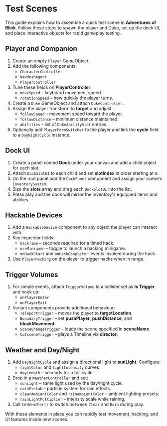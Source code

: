 # Test Scenes

This guide explains how to assemble a quick test scene in **Adventures of Blink**. Follow these steps to spawn the player and Duke, set up the dock UI, and place interactive objects for rapid gameplay testing.

## Player and Companion
1. Create an empty `Player` GameObject.
2. Add the following components:
   - `CharacterController`
   - `NavMeshAgent`
   - `PlayerController`
3. Tune these fields on **PlayerController**:
   - `moveSpeed` – keyboard movement speed.
   - `rotationSpeed` – how quickly the player turns.
4. Create a `Duke` GameObject and attach `DukeController`.
5. Assign the player transform to **target** and adjust:
   - `followSpeed` – movement speed toward the player.
   - `followDistance` – minimum distance maintained.
   - `abilities` – list of `DukeAbilitySlot` entries.
6. Optionally add `PlayerFormSwitcher` to the player and link the **cycle** field to a `DayNightCycle` instance.

## Dock UI
1. Create a panel named **Dock** under your canvas and add a child object for each slot.
2. Attach `DockSlotUI` to each child and set **slotIndex** in order starting at `0`.
3. On the root panel add the `DockPanel` component and assign your scene's `InventorySystem`.
4. Size the **slots** array and drag each `DockSlotUI` into the list.
5. Press play and the dock will mirror the inventory's equipped items and abilities.

## Hackable Devices
1. Add a `HackableDevice` component to any object the player can interact with.
2. Key inspector fields:
   - `hackTime` – seconds required for a timed hack.
   - `useMinigame` – toggle to launch a hacking minigame.
   - `onHackStart` and `onHackComplete` – events invoked during the hack.
3. Use `PlayerHacking` on the player to trigger hacks when in range.

## Trigger Volumes
1. For simple events, attach `TriggerVolume` to a collider set as **Is Trigger** and hook up:
   - `onPlayerEnter`
   - `onPlayerExit`
2. Variant components provide additional behaviour:
   - `TeleportTrigger` – moves the player to **targetLocation**.
   - `BoundaryTrigger` – set **pushPlayer**, **pushDistance**, and **blockMovement**.
   - `SceneChangeTrigger` – loads the scene specified in **sceneName**.
   - `CutsceneTrigger` – plays a Timeline via **director**.

## Weather and Day/Night
1. Add `DayNightCycle` and assign a directional light to **sunLight**. Configure:
   - `lightColor` and `lightIntensity` curves
   - `dayLength` – seconds for a full cycle
2. Drop in a `WeatherController` and set:
   - `sunLight` – same light used by the day/night cycle.
   - `rainPrefab` – particle system for rain effects.
   - `clearAmbientColor` and `rainAmbientColor` – ambient lighting presets.
   - `rainLightMultiplier` – intensity scale while raining.
3. Call `SetWeather()` to switch between `Clear` and `Rain` during play.

With these elements in place you can rapidly test movement, hacking, and UI features inside new scenes.
